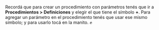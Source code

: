 Recordá que para crear un procedimiento con parámetros tenés que ir a **Procedimientos > Definiciones** y elegir el que tiene el símbolo **+**. Para agregar un parámetro en el procedimiento tenés que usar ese mismo símbolo; y para usarlo tocá en la manito. :fist: